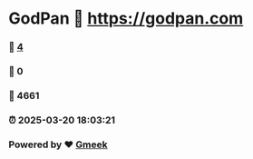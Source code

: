 # GodPan :link: https://godpan.com 
### :page_facing_up: [4](https://godpan.com/tag.html) 
### :speech_balloon: 0 
### :hibiscus: 4661 
### :alarm_clock: 2025-03-20 18:03:21 
### Powered by :heart: [Gmeek](https://github.com/Meekdai/Gmeek)
